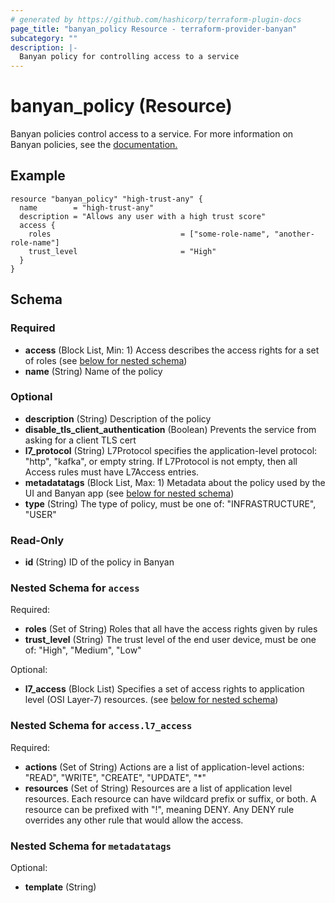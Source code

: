 ```yaml
---
# generated by https://github.com/hashicorp/terraform-plugin-docs
page_title: "banyan_policy Resource - terraform-provider-banyan"
subcategory: ""
description: |-
  Banyan policy for controlling access to a service
---
```


# banyan_policy (Resource)

Banyan policies control access to a service. For more information on Banyan policies, see the [documentation.](https://docs.banyanops.com/docs/feature-guides/administer-security-policies/policies/manage-policies/)

## Example 
```hcl
resource "banyan_policy" "high-trust-any" {
  name        = "high-trust-any"
  description = "Allows any user with a high trust score"
  access {
    roles                             = ["some-role-name", "another-role-name"]
    trust_level                       = "High"
  }
}
```


<!-- schema generated by tfplugindocs -->
## Schema

### Required

- **access** (Block List, Min: 1) Access describes the access rights for a set of roles (see [below for nested schema](#nestedblock--access))
- **name** (String) Name of the policy

### Optional

- **description** (String) Description of the policy
- **disable_tls_client_authentication** (Boolean) Prevents the service from asking for a client TLS cert
- **l7_protocol** (String) L7Protocol specifies the application-level protocol: "http", "kafka", or empty string.
					If L7Protocol is not empty, then all Access rules must have L7Access entries.
- **metadatatags** (Block List, Max: 1) Metadata about the policy used by the UI and Banyan app (see [below for nested schema](#nestedblock--metadatatags))
- **type** (String) The type of policy, must be one of: "INFRASTRUCTURE", "USER"

### Read-Only

- **id** (String) ID of the policy in Banyan

<a id="nestedblock--access"></a>
### Nested Schema for `access`

Required:

- **roles** (Set of String) Roles that all have the access rights given by rules
- **trust_level** (String) The trust level of the end user device, must be one of: "High", "Medium", "Low"

Optional:

- **l7_access** (Block List) Specifies a set of access rights to application level (OSI Layer-7) resources. (see [below for nested schema](#nestedblock--access--l7_access))

<a id="nestedblock--access--l7_access"></a>
### Nested Schema for `access.l7_access`

Required:

- **actions** (Set of String) Actions are a list of application-level actions: "READ", "WRITE", "CREATE", "UPDATE", "*"
- **resources** (Set of String) Resources are a list of application level resources.
														Each resource can have wildcard prefix or suffix, or both.
														A resource can be prefixed with "!", meaning DENY.
														Any DENY rule overrides any other rule that would allow the access.



<a id="nestedblock--metadatatags"></a>
### Nested Schema for `metadatatags`

Optional:

- **template** (String)


